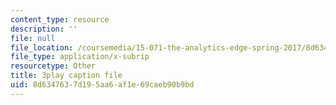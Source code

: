 ```yaml
---
content_type: resource
description: ''
file: null
file_location: /coursemedia/15-071-the-analytics-edge-spring-2017/8d6347637d195aa6af1e69caeb90b9bd_ruFpq-_wpc0.vtt
file_type: application/x-subrip
resourcetype: Other
title: 3play caption file
uid: 8d634763-7d19-5aa6-af1e-69caeb90b9bd
---
```

